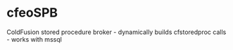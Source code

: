 cfeoSPB
=======

ColdFusion stored procedure broker - dynamically builds cfstoredproc calls - works with mssql
